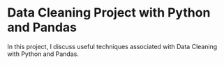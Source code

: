 # Data Cleaning Project with Python and Pandas

In this project, I discuss useful techniques associated with Data Cleaning with Python and Pandas.
